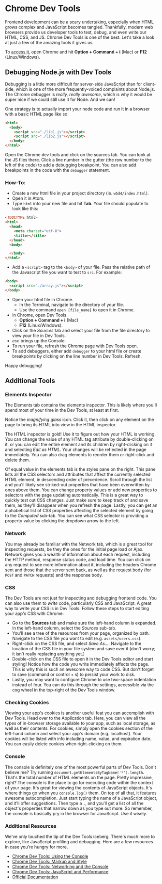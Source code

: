 # Chrome Dev Tools

Frontend development can be a scary undertaking, especially when HTML grows
complex and JavaScript becomes tangled. Thankfully, modern web browsers provide
us developer tools to test, debug, and even write our HTML, CSS, and JS. Chrome
Dev Tools is one of the best. Let's take a look at just a few of the amazing
tools it gives us.

To [access it][access], open Chrome and hit **Option + Command + i** (Mac) or **F12** (Linux/Windows).

[access]: https://developer.chrome.com/devtools#access

## Debugging Node.js with Dev Tools

Debugging is a little more difficult for server-side JavaScript than for
client-side, which is one of the more frequently-voiced complaints about
Node.js. The Chrome debugger is *really, really awesome*, which is why it would
be super nice if we could still use it for Node. And we can!

One strategy is to actually import your node code and run it in a browser with a
basic HTML page like so:

```html
<html>
  <body>
    <script src="./lib1.js"></script>
    <script src="./lib2.js"></script>
  </body>
</html>
```

Open the Chrome dev tools and click on the sources tab. You can look at
the JS files there. Click a line number in the gutter (the row number to
the left of the code) to add a debugging breakpoint. You can also add
breakpoints in the code with the `debugger` statement.

### How-To:
  * Create a new html file in your project directory (ie. `w5d4/index.html`).
  * Open it in Atom.
  * Type `html` into your new file and hit **Tab**. Your file should populate to look like this:

  ```html
  <!DOCTYPE html>
  <html>
    <head>
      <meta charset="utf-8">
      <title></title>
    </head>
    <body>

    </body>
  </html>
  ```

  * Add a `<script>` tag to the `<body>` of your file. Pass the relative path of the Javascript file you want to test to `src`. For example:

  ```html
  <body>
    <script src="./array.js"></script>
  </body>
  ```

  * Open your html file in Chrome.
    * In the Terminal, navigate to the directory of your file.
    * Use the command `open {file_name}` to open it in Chrome.
  * In Chrome, open Dev Tools.
    * **Option + Command + i** (Mac)
    + **F12** (Linux/Windows).
  * Click on the *Sources* tab and select your file from the file directory to view your file in Dev Tools.
  * *esc* brings up the Console.
  * To run your file, refresh the Chrome page with Dev Tools open.
  * To add debuggers, either add `debugger` to your html file or create breakpoints by clicking on the line number in Dev Tools. Refresh.

Happy debugging!

## Additional Tools
### Elements Inspector

The Elements tab contains the elements inspector. This is likely where you'll
spend most of your time in the Dev Tools, at least at first.

Notice the *magnifying glass* icon. Click it, then click on any element on
the page to bring its HTML into view in the HTML inspector.

The HTML inspector is gold! Use it to figure out how your HTML is working. You
can change the value of any HTML tag attribute by double-clicking on it, or you
can edit the entire element and its children by right-clicking on it and
selecting *Edit as HTML*. Your changes will be reflected in the page immediately.
You can also drag elements to reorder them or right-click and delete them.

Of equal value in the elements tab is the styles pane on the right. This pane
lists all the CSS selectors and attributes that affect the currently selected
HTML element, in descending order of precedence. Scroll through the list and
you'll likely see striked-out properties that have been overwritten by ones
above them. You can change property values or add new properties to selectors
with the page updating automatically. This is a great way to quickly test out
CSS changes. Just make sure to keep track of and save them, as they'll
disappear when you refresh the page. Lastly, you can get an alphabetical list
of CSS properties affecting the selected element by going to the *Computed*
sub-tab. You can see what CSS selector is providing a property value by
clicking the dropdown arrow to the left.

### Network

You may already be familiar with the Network tab, which is a great tool for
inspecting requests, be they the ones for the initial page load or Ajax.
Network gives you a wealth of information about each request, including the
HTTP method, response status code, and load time. You can click on any request
to see more information about it, including the headers Chrome sent and those
that the server sent back, as well as the request body (for `POST` and `PATCH`
requests) and the response body.

### CSS

The Dev Tools are not just for inspecting and debugging frontend code. You can
also use them to *write* code, particularly CSS and JavaScript. A great way
to write your CSS is in Dev Tools. Follow these steps to start editing your
app's CSS with Chrome:

* Go to the **Sources** tab and make sure the left-hand column is expanded.
  In the left-hand column, select the *Sources* sub-tab.
* You'll see a tree of the resources from your page, organized by path. Navigate
  to the CSS file you want to edit (e.g. `assets/users.css`).
* Right-click on the CSS file, and select *Save As...*. Navigate to the location
  of the CSS file in your file system and save over it (don't worry; it isn't
  really replacing anything yet.)
* Double-click on the CSS file to open it in the Dev Tools editor and start
  styling! Notice how the code you write immediately affects the page. This is
  why this is such an awesome way to code CSS. But don't forget to save
  (command or control + s) to persist your work to disk.
* Lastly, you may want to configure Chrome to use two-space indentation instead
  of four. You can do this through the settings, accessible via the cog wheel
  in the top-right of the Dev Tools window.

### Checking Cookies

Viewing your app's cookies is another useful feat you can accomplish with
Dev Tools. Head over to the Application tab. Here, you can view all the types
of in-browser storage available to your app, such as local storage, as well as
their contents. For cookies, simply open the cookies section of the left-hand
column and select your app's domain (e.g. localhost). Your cookies will be
listed with info including name, value, and expiration date. You can easily
delete cookies when right-clicking on them.

### Console

The console is definitely one of the most powerful parts of Dev Tools. Don't
believe me? Try running `document.getElementsByTagName('*').length`. That's
the total number of HTML elements on the page. Pretty impressive, right?
The console is the place to go for executing code within the context of your
page. It's great for viewing the contents of JavaScript objects. It's where
things go when you `console.log()` them. On top of all that, it features
awesome autocompletion. Just start typing the name of a JavaScript object, and
it'll offer suggestions. Then type a `.`, and you'll get a list of all the
object's properties that narrow down as you type out more. So remember, the
console is basically pry in the browser for JavaScript. Use it wisely.

### Additional Resources

We've only touched the tip of the Dev Tools iceberg. There's much more to
explore, like JavaScript profiling and debugging. Here are a few resources in
case you're hungry for more.

* [Chrome Dev Tools: Using the Console][console]
* [Chrome Dev Tools: Markup and Style][markup-style]
* [Chrome Dev Tools: Networking and the Console][networking-console]
* [Chrome Dev Tools: JavaScript and Performance][js-performance]
* [Official Documentation][dt-docs]


[dt-docs]: https://developers.google.com/chrome-developer-tools/
[console]: https://developers.google.com/web/tools/chrome-devtools/console/
[markup-style]: http://code.tutsplus.com/tutorials/chrome-dev-tools-markup-and-style--net-27149
[networking-console]: http://code.tutsplus.com/tutorials/chrome-dev-tools-networking-and-the-console--net-28167
[js-performance]: http://code.tutsplus.com/tutorials/chrome-dev-tools-javascript-and-performance--net-29671
